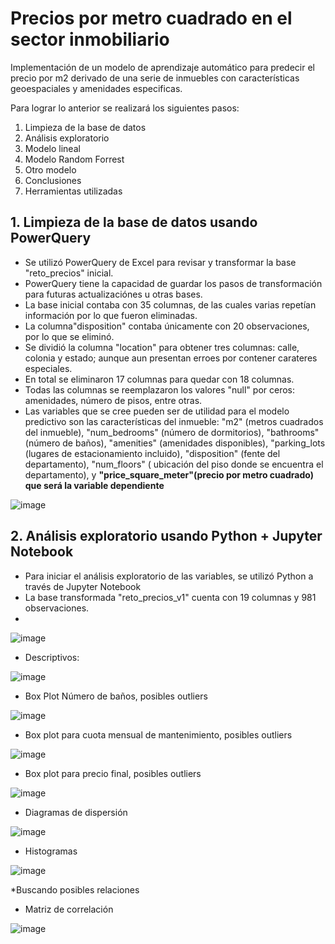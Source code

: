 # Precios por metro cuadrado en el sector inmobiliario
Implementación de un modelo de aprendizaje automático para predecir el precio por m2 derivado de una serie de inmuebles con características geoespaciales y amenidades especificas.

Para lograr lo anterior se realizará los siguientes pasos:
1. Limpieza de la base de datos
2. Análisis exploratorio
3. Modelo lineal
4. Modelo Random Forrest
5. Otro modelo
6. Conclusiones
7. Herramientas utilizadas


## 1. Limpieza de la base de datos usando PowerQuery
- Se utilizó PowerQuery de Excel para revisar y transformar la base "reto_precios" inicial.
- PowerQuery tiene la capacidad de guardar los pasos de transformación para futuras actualizaciónes u otras bases.
- La base inicial contaba con 35 columnas, de las cuales varias repetían información por lo que fueron eliminadas.
- La columna"disposition" contaba únicamente con 20 observaciones, por lo que se eliminó.
- Se dividió la columna "location" para obtener tres columnas: calle, colonia y estado; aunque aun presentan erroes por contener carateres especiales.
- En total se eliminaron 17 columnas para quedar con 18 columnas.
- Todas las columnas se reemplazaron los valores "null" por ceros: amenidades, número de pisos, entre otras.
- Las variables que se cree pueden ser de utilidad para el modelo predictivo son las características del inmueble: "m2" (metros cuadrados del inmueble), "num_bedrooms" (número de dormitorios), "bathrooms" (número de baños), "amenities" (amenidades disponibles), "parking_lots (lugares de estacionamiento incluido), "disposition" (fente del departamento), "num_floors" ( ubicación del piso donde se encuentra el departamento), y **"price_square_meter"(precio por metro cuadrado) que será la variable dependiente**

![image](https://github.com/Alelopez383/Precios_por_m2/assets/43974872/c5ca029d-9c89-4b0c-97e0-779ab245d4fa)


## 2. Análisis exploratorio usando Python + Jupyter Notebook
- Para iniciar el análisis exploratorio de las variables, se utilizó Python a través de Jupyter Notebook
- La base transformada "reto_precios_v1" cuenta con 19 columnas y 981 observaciones.
- 

![image](https://github.com/Alelopez383/Precios_por_m2/assets/43974872/5dc29818-2a38-44a3-8560-7ce44dc1381b)

* Descriptivos:

![image](https://github.com/Alelopez383/Precios_por_m2/assets/43974872/094e4595-41f1-4dfd-b0f7-f15cb96d0815)


* Box Plot Número de baños, posibles outliers

![image](https://github.com/Alelopez383/Precios_por_m2/assets/43974872/c65bd2ea-36e8-4a43-b040-7dc4725797a4)

* Box plot para cuota mensual de mantenimiento, posibles outliers

![image](https://github.com/Alelopez383/Precios_por_m2/assets/43974872/84bbd8a7-865c-4b06-9ff1-31bbc7b2dde5)

* Box plot para precio final, posibles outliers

![image](https://github.com/Alelopez383/Precios_por_m2/assets/43974872/fbd76ca0-90aa-4c8b-8159-f57b803c497d)

* Diagramas de dispersión

![image](https://github.com/Alelopez383/Precios_por_m2/assets/43974872/791036b4-4faf-4ba3-8f4d-e44615491536)

* Histogramas

![image](https://github.com/Alelopez383/Precios_por_m2/assets/43974872/cf8b565f-c0ae-4c83-9ba5-e367a07f8452)

*Buscando posibles relaciones

* Matriz de correlación

![image](https://github.com/Alelopez383/Precios_por_m2/assets/43974872/261f77e8-fe4b-4727-b525-78e9c3662185)
















